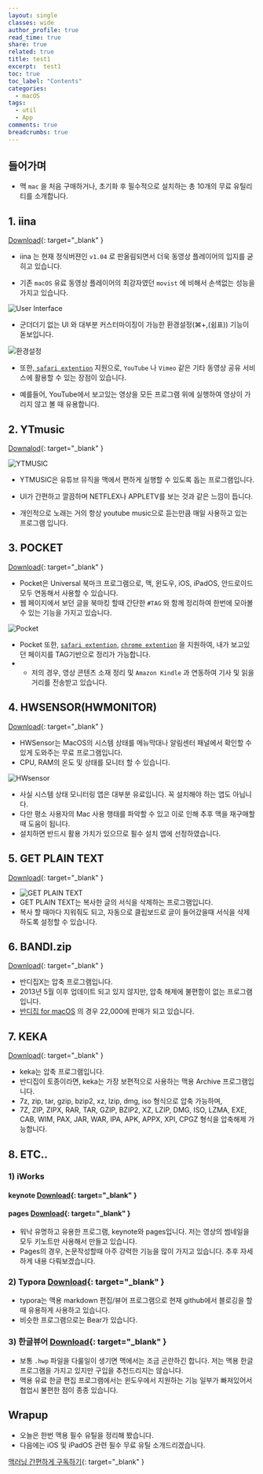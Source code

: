 ```yaml
---
layout: single
classes: wide
author_profile: true
read_time: true
share: true
related: true
title: test1
excerpt:  test1
toc: true
toc_label: "Contents"
categories:
  - macOS
tags:
  - util
  - App
comments: true
breadcrumbs: true
---
```


## 들어가며

* 맥 `mac` 을 처음 구매하거나, 초기화 후 필수적으로 설치하는 총 10개의 무료 유틸리티를 소개합니다.

## 1. iina

[Download](https://iina.io){: target="_blank" } 

+ iina 는 현재 정식버젼인 `v1.04` 로 판올림되면서 더욱 동영상 플레이어의 입지를 굳히고 있습니다.

+ 기존 `macOS` 유료 동영상 플레이어의 최강자였던 `movist` 에 비해서 손색없는 성능을 가지고 있습니다.

![User Interface](/assets/images/1910/util/iina1.png)

+ 군더더기 없는 UI 와 대부분 커스터마이징이 가능한 환경설정(⌘+,(쉼표)) 기능이 돋보입니다.

![환경설정](/assets/images/1910/util/iina2.png)

+ 또한,[ `safari extention`]() 지원으로, `YouTube` 나 `Vimeo` 같은 기타 동영상 공유 서비스에 활용할 수 있는 장점이 있습니다.

+ 예를들어, YouTube에서 보고있는 영상을 모든 프로그램 위에 실행하여 영상이 가리지 않고 볼 때 유용합니다.



## 2. YTmusic

[Downalod](https://ytmusic.app){: target="_blank" }  

![YTMUSIC](/assets/images/1910/util/ytmusic1.png)

+ YTMUSIC은 유튜브 뮤직을 맥에서 편하게 실행할 수 있도록 돕는 프로그램입니다.

+ UI가 간편하고 깔끔하며 NETFLEX나 APPLETV를 보는 것과 같은 느낌이 듭니다.

+ 개인적으로 노래는 거의 항상 youtube music으로 듣는만큼 매일 사용하고 있는 프로그램 입니다.

  



## 3. POCKET

[Download](https://apps.apple.com/kr/app/pocket/id568494494?mt=12){: target="_blank" }  

+ Pocket은 Universal 북마크 프로그램으로, 맥, 윈도우, iOS, iPadOS, 안드로이드 모두 연동해서 사용할 수 있습니다.
+ 웹 페이지에서 보던 글을 북마킹 할때 간단한 `#TAG` 와 함께 정리하여 한번에 모아볼 수 있는 기능을 가지고 있습니다.

![Pocket](/assets/images/1910/util/pocket1.png)

+ Pocket 또한, [`safari extention`](https://apps.apple.com/kr/app/save-to-pocket/id1477385213?mt=12), [`chrome extention`](https://chrome.google.com/webstore/detail/save-to-pocket/niloccemoadcdkdjlinkgdfekeahmflj?hl=ko) 을 지원하여, 내가 보고있던 페이지를 TAG기반으로 정리가 가능합니다.
+ + 저의 경우, 영상 콘텐츠 소재 정리 및 `Amazon Kindle` 과 연동하여 기사 및 읽을거리를 전송받고 있습니다.



## 4. HWSENSOR(HWMONITOR)

[Download](https://sourceforge.net/projects/hwsensors/){: target="_blank" } 

+ HWSensor는 MacOS의 시스템 상태를 메뉴막대나 알림센터 패널에서 확인할 수 있게 도와주는 무료 프로그램입니다.
+ CPU, RAM의 온도 및 상태를 모니터 할 수 있습니다.

![HWsensor](/assets/images/1910/util/hwsensor1.png)

+ 사실 시스템 상태 모니터링 앱은 대부분 유료입니다. 꼭 설치해야 하는 앱도 아닙니다. 
+ 다만 평소 사용자의 Mac 사용 행태를 파악할 수 있고 이로 인해 추후 맥을 재구매할 때 도움이 됩니다. 
+ 설치하면 반드시 활용 가치가 있으므로 필수 설치 앱에 선정하였습니다. 



## 5. GET PLAIN TEXT

[Download](https://apps.apple.com/kr/app/get-plain-text/id508368068?mt=12){: target="_blank" } 

+ ![GET PLAIN TEXT](/assets/images/1910/util/getplaintext1.png)
+ GET PLAIN TEXT는 복사한 글의 서식을 삭제하는 프로그램입니다. 
+ 복사 할 때마다 지워줘도 되고, 자동으로 클립보드로 글이 들어갔을때 서식을 삭제하도록 설정할 수 있습니다.



## 6. BANDI.zip

[Download](https://www.bandisoft.com/bandizip/x/){: target="_blank" } 

+ 반디집X는 압축 프로그램입니다.
+ 2013년 5월 이후 업데이트 되고 있지 않지만, 압축 해제에 불편함이 없는 프로그램입니다.
+ [반디집 for macOS](https://www.bandisoft.com/bandizip/x/) 의 경우 22,000에 판매가 되고 있습니다.



## 7. KEKA

[Download](https://www.keka.io/en/){: target="_blank" } 

+ keka는 압축 프로그램입니다.
+ 반디집이 토종이라면, keka는 가장 보편적으로 사용하는 맥용 Archive 프로그램입니다.
+ 7z, zip, tar, gzip, bzip2, xz, lzip, dmg, iso 형식으로 압축 가능하며,
+ 7Z, ZIP, ZIPX, RAR, TAR, GZIP, BZIP2, XZ, LZIP, DMG, ISO, LZMA, EXE, CAB, WIM, PAX, JAR, WAR, IPA, APK, APPX, XPI, CPGZ 형식을 압축해제 가능합니다.



## 8. ETC..

### 1) iWorks 

#### 	keynote [Download](https://apps.apple.com/kr/app/keynote/id409183694?mt=12){: target="_blank" } 

#### 	pages [Download](https://apps.apple.com/kr/app/pages/id409201541?mt=12){: target="_blank" } 

+ 워낙 유명하고 유용한 프로그램, keynote와 pages입니다. 저는 영상의 썸네일을 모두 키노트만 사용해서 만들고 있습니다.
+ Pages의 경우, 논문작성할때 아주 강력한 기능을 많이 가지고 있습니다. 추후 자세하게 내용 다뤄보겠습니다.



### 2) Typora [Download](https://www.typora.io){: target="_blank" } 

+ typora는 맥용 markdown 편집/뷰어 프로그램으로 현재 github에서 블로깅을 할때 유용하게 사용하고 있습니다.
+ 비슷한 프로그램으로는 Bear가 있습니다.

### 3) 한글뷰어 [Download](https://apps.apple.com/kr/app/%ED%95%9C%EC%BB%B4%EC%98%A4%ED%94%BC%EC%8A%A4-%ED%95%9C%EA%B8%80-2014-vp-%EB%B7%B0%EC%96%B4/id416746898?mt=12){: target="_blank" } 

+  보통 `.hwp` 파일을 다룰일이 생기면 맥에서는 조금 곤란하긴 합니다. 저는 맥용 한글 프로그램을 가지고 있지만 구입을 추천드리지는 않습니다.
+ 맥용 유료 한글 편집 프로그램에서는 윈도우에서 지원하는 기능 일부가 빠져있어서 협업시 불편한 점이 종종 있습니다.

## Wrapup

+ 오늘은 한번 맥용 필수 유틸을 정리해 봤습니다.
+ 다음에는 iOS 및 iPadOS 관련 필수 무료 유틸 소개드리겠습니다.



[맥러닝 간편하게 구독하기](https://www.youtube.com/channel/UCwq1IYf7GhmJgJtqjbBX1IA?sub_confirmation=1){: target="_blank" } 

 
